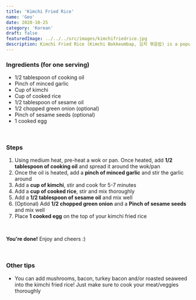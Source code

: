 ```yaml
---
title: 'Kimchi Fried Rice'
name: 'Geo'
date: 2020-10-25
category: 'Korean'
draft: false
featuredImage: ../../../src/images/kimchifriedrice.jpg
description: Kimchi Fried Rice (Kimchi Bokkeumbap, 김치 볶음밥) is a popular, simple, healthy and delicious Korean dish with kimchi and rice as the primary ingredients. 
---
```


### Ingredients (for one serving)
- 1/2 tablespoon of cooking oil
- Pinch of minced garlic
- Cup of kimchi
- Cup of cooked rice
- 1/2 tablespoon of sesame oil
- 1/2 chopped green onion (optional)
- Pinch of sesame seeds (optional)
- 1 cooked egg

<br>

### Steps
1. Using medium heat, pre-heat a wok or pan. Once heated, add **1/2 tablespoon of cooking oil** and spread it around the wok/pan
2. Once the oil is heated, add a **pinch of minced garlic** and stir the garlic around
3. Add a **cup of kimchi**, stir and cook for 5-7 minutes
4. Add a **cup of cooked rice**, stir and mix thoroughly
5. Add a **1/2 tablespoon of sesame oil** and mix well
6. (Optional) Add **1/2 chopped green onion** and a **Pinch of sesame seeds** and mix well
7. Place **1 cooked egg** on the top of your kimchi fried rice

<br>

**You're done!** Enjoy and cheers :)

<br>

### Other tips
- You can add mushrooms, bacon, turkey bacon and/or roasted seaweed into the kimchi fried rice! Just make sure to cook your meat/veggies thoroughly
